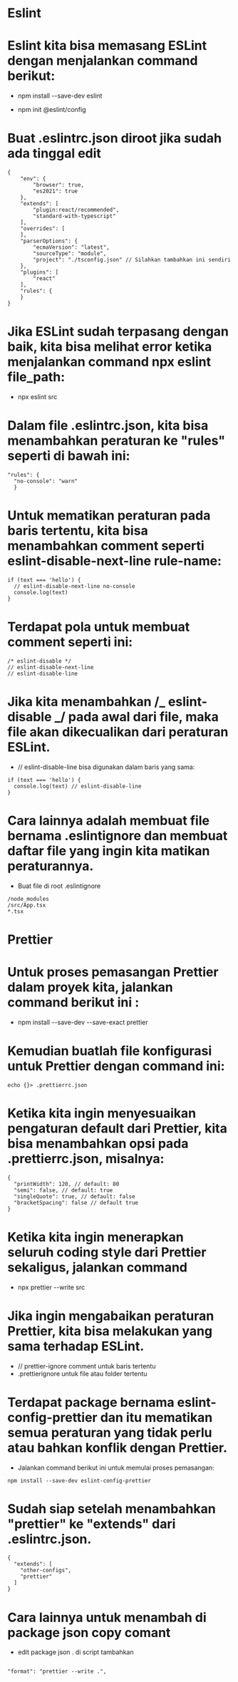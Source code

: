 <!-- @format -->

# Eslint

# Eslint kita bisa memasang ESLint dengan menjalankan command berikut:

-   npm install --save-dev eslint

-   npm init @eslint/config

# Buat .eslintrc.json diroot jika sudah ada tinggal edit

```
{
    "env": {
        "browser": true,
        "es2021": true
    },
    "extends": [
        "plugin:react/recommended",
        "standard-with-typescript"
    ],
    "overrides": [
    ],
    "parserOptions": {
        "ecmaVersion": "latest",
        "sourceType": "module",
        "project": "./tsconfig.json" // Silahkan tambahkan ini sendiri
    },
    "plugins": [
        "react"
    ],
    "rules": {
    }
}
```

# Jika ESLint sudah terpasang dengan baik, kita bisa melihat error ketika menjalankan command npx eslint file_path:

-   npx eslint src

# Dalam file .eslintrc.json, kita bisa menambahkan peraturan ke "rules" seperti di bawah ini:

```
"rules": {
  "no-console": "warn"
  }
```

# Untuk mematikan peraturan pada baris tertentu, kita bisa menambahkan comment seperti eslint-disable-next-line rule-name:

```
if (text === 'hello') {
  // eslint-disable-next-line no-console
  console.log(text)
}
```

# Terdapat pola untuk membuat comment seperti ini:

```
/* eslint-disable */
// eslint-disable-next-line
// eslint-disable-line
```

# Jika kita menambahkan /_ eslint-disable _/ pada awal dari file, maka file akan dikecualikan dari peraturan ESLint.

-   // eslint-disable-line bisa digunakan dalam baris yang sama:

```
if (text === 'hello') {
  console.log(text) // eslint-disable-line
}
```

# Cara lainnya adalah membuat file bernama .eslintignore dan membuat daftar file yang ingin kita matikan peraturannya.

-   Buat file di root .eslintignore

```
/node_modules
/src/App.tsx
*.tsx
```

<!-- @format -->

# Prettier

# Untuk proses pemasangan Prettier dalam proyek kita, jalankan command berikut ini :

-   npm install --save-dev --save-exact prettier

# Kemudian buatlah file konfigurasi untuk Prettier dengan command ini:

```
echo {}> .prettierrc.json
```

# Ketika kita ingin menyesuaikan pengaturan default dari Prettier, kita bisa menambahkan opsi pada .prettierrc.json, misalnya:

```
{
  "printWidth": 120, // default: 80
  "semi": false, // default: true
  "singleQuote": true, // default: false
  "bracketSpacing": false // default true
}
```

# Ketika kita ingin menerapkan seluruh coding style dari Prettier sekaligus, jalankan command

-   npx prettier --write src

# Jika ingin mengabaikan peraturan Prettier, kita bisa melakukan yang sama terhadap ESLint.

-   // prettier-ignore comment untuk baris tertentu
-   .prettierignore untuk file atau folder tertentu

# Terdapat package bernama eslint-config-prettier dan itu mematikan semua peraturan yang tidak perlu atau bahkan konflik dengan Prettier.

-   Jalankan command berikut ini untuk memulai proses pemasangan:

```
npm install --save-dev eslint-config-prettier
```

# Sudah siap setelah menambahkan "prettier" ke "extends" dari .eslintrc.json.

```
{
  "extends": [
    "other-configs",
    "prettier"
  ]
}
```

# Cara lainnya untuk menambah di package json copy comant

-   edit package json . di script tambahkan

```

"format": "prettier --write .",

```
